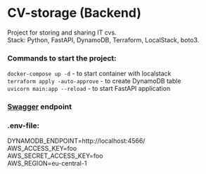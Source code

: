 # CV-storage (Backend)
Project for storing and sharing IT cvs. <br /> 
Stack: Python, FastAPI, DynamoDB, Terraform, LocalStack, boto3.

### Commands to start the project:

`docker-compose up -d` - to start container with localstack<br /> 
`terraform apply -auto-approve` - to create DynamoDB table<br /> 
`uvicorn main:app --reload` - to start FastAPI application

### [Swagger](127.0.0.1:8000/docs) endpoint

### .env-file: 
DYNAMODB_ENDPOINT=http://localhost:4566/ <br /> 
AWS_ACCESS_KEY=foo<br /> 
AWS_SECRET_ACCESS_KEY=foo<br /> 
AWS_REGION=eu-central-1<br /> 

